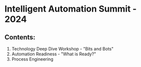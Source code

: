# Intelligent Automation Summit - 2024

## Contents:

1. Technology Deep Dive Workshop - "Bits and Bots"
2. Automation Readiness - "What is Ready?"
3. Process Engineering